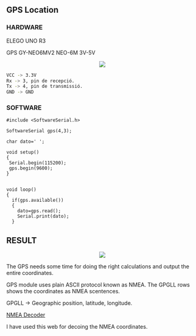 ## GPS Location 

### HARDWARE
ELEGO UNO R3

GPS GY-NEO6MV2 NEO-6M 3V-5V

<p align="center">
<img   src="./img_gps_first/gps_module.PNG">
</p>

```bash
VCC -> 3.3V
Rx -> 3, pin de recepció.
Tx -> 4, pin de transmissió.
GND -> GND
```

### SOFTWARE

```
#include <SoftwareSerial.h>

SoftwareSerial gps(4,3);

char dato=' ';

void setup()
{
 Serial.begin(115200);            
 gps.begin(9600); 
}


void loop()
{
  if(gps.available())
  {
    dato=gps.read();
    Serial.print(dato);
  }

```

## RESULT
<p align="center">
<img   src="./img_gps_first/capura_coord.PNG">
</p>

The GPS needs some time for doing the right calculations and output the entire coordinates.

GPS module uses plain ASCII protocol known as NMEA. 
The GPGLL rows shows the coordinates as NMEA scentences.

GPGLL -> Geographic position, latitude, longitude.

[NMEA Decoder](http://freenmea.net/decoder)

I have used this web for decoing the NMEA coordinates.